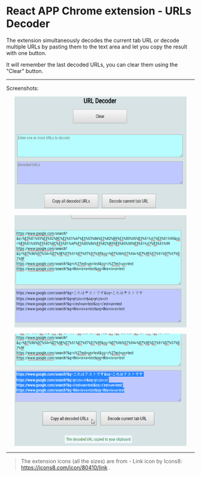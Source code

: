 # React APP Chrome extension - URLs Decoder

The extension simultaneously decodes the current tab URL or decode multiple URLs by pasting them to the text area and let you copy the result with one button.

It will remember the last decoded URLs, you can clear them using the "Clear" button.

---

Screenshots:

<p align="center">
  <img width="460" height="300" src="screenshots\screenshot-01.png">
</p>
<p align="center">
  <img width="460" height="300" src="screenshots\screenshot-02.png">
</p>
<p align="center">
  <img width="460" height="300" src="screenshots\screenshot-03.png">
</p>

---

> The extension icons (all the sizes) are from - Link icon by Icons8: https://icons8.com/icon/80410/link .

